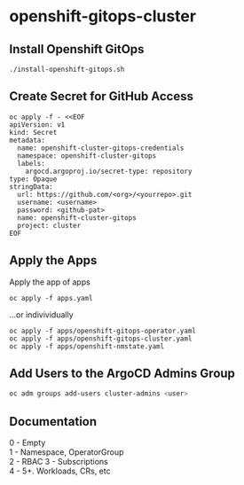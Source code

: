 # openshift-gitops-cluster

## Install Openshift GitOps

```shell
./install-openshift-gitops.sh
```

## Create Secret for GitHub Access

```shell
oc apply -f - <<EOF
apiVersion: v1
kind: Secret
metadata:
  name: openshift-cluster-gitops-credentials
  namespace: openshift-cluster-gitops
  labels:
    argocd.argoproj.io/secret-type: repository
type: Opaque
stringData:
  url: https://github.com/<org>/<yourrepo>.git
  username: <username>
  password: <github-pat>
  name: openshift-cluster-gitops
  project: cluster
EOF
```

## Apply the Apps

Apply the app of apps
```shell
oc apply -f apps.yaml
```

...or indivividually  

```shell
oc apply -f apps/openshift-gitops-operator.yaml
oc apply -f apps/openshift-gitops-cluster.yaml
oc apply -f apps/openshift-nmstate.yaml
```

## Add Users to the ArgoCD Admins Group

```bash
oc adm groups add-users cluster-admins <user>
```

## Documentation

0 - Empty  
1 - Namespace, OperatorGroup  
2 - RBAC
3 - Subscriptions  
4 - <empty>
5+. Workloads, CRs, etc